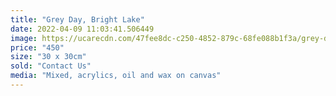 ```yaml
---
title: "Grey Day, Bright Lake"
date: 2022-04-09 11:03:41.506449
image: https://ucarecdn.com/47fee8dc-c250-4852-879c-68fe088b1f3a/grey-day.jpg
price: "450"
size: "30 x 30cm"
sold: "Contact Us"
media: "Mixed, acrylics, oil and wax on canvas"
---
```


